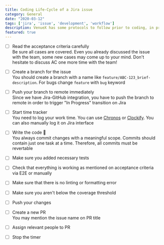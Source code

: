 ```yaml
---
title: Coding Life-Cycle of a Jira issue
category: General
date: "2020-03-12"
tags: ['jira', 'issue', 'development', 'workflow']
description: VenueX has some protocols to follow prior to coding, in progress and afterwards of coding as well.
featured: true
---
```


- [ ] Read the acceptance criteria carefully  
Be sure all cases are covered. Even you already discussed the issue with the team, some new cases may come up to your mind. Don't hesitate to discuss AC one more time with the team!

- [ ] Create a branch for the issue  
You should create a branch with a name like `feature/ABC-123_brief-description`. For bugs change `feature` with `bug` keyword

- [ ] Push your branch to remote immediately   
Since we have Jira-GitHub integration, you have to push the branch to remote in order to trigger "In Progress" transition on Jira

- [ ] Start time tracker  
You need to log your work time. You can use [Chronos](https://chronos.web-pal.com) or [Clockify](https://clockify.me). You can also manually log it on Jira interface

- [ ] Write the code 👊  
You always commit changes with a meaningful scope. Commits should contain just one task at a time. Therefore, all commits must be revertable

- [ ] Make sure you added necessary tests

- [ ] Check that everything is working as mentioned on acceptance criteria via E2E or manually  

- [ ] Make sure that there is no linting or formatting error

- [ ] Make sure you aren't below the coverage threshold

- [ ] Push your changes

- [ ] Create a new PR  
You may mention the issue name on PR title

- [ ] Assign relevant people to PR

- [ ] Stop the timer
